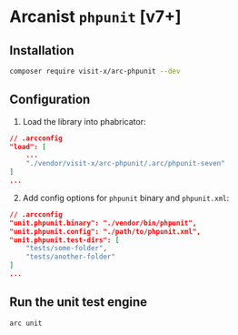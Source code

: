 Arcanist `phpunit` [v7+]
===============================

## Installation

```bash
composer require visit-x/arc-phpunit --dev
```

## Configuration

1. Load the library into phabricator:

```json
// .arcconfig
"load": [
	...
	"./vendor/visit-x/arc-phpunit/.arc/phpunit-seven"
]
...
```

2. Add config options for `phpunit` binary and `phpunit.xml`:

```json
// .arcconfig
"unit.phpunit.binary": "./vendor/bin/phpunit",
"unit.phpunit.config": "./path/to/phpunit.xml",
"unit.phpunit.test-dirs": [
	"tests/some-folder",
	"tests/another-folder"
]
...
```

## Run the unit test engine

```bash
arc unit
```
